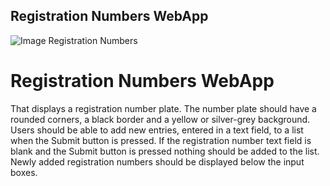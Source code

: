 ## Registration Numbers WebApp
![Image Registration Numbers](http://backend-basics.projectcodex.co/reg_number_select_town.jpg)

# Registration Numbers WebApp
That displays a registration number plate. The number plate should have a rounded corners, a black border and a yellow or silver-grey background. Users should be able to add new entries, entered in a text field, to a list when the Submit button is pressed. If the registration number text field is blank and the Submit button is pressed nothing should be added to the list. Newly added registration numbers should be displayed below the input boxes.
